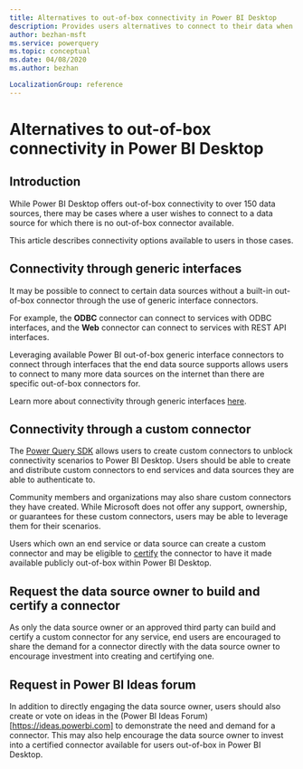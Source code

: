 ```yaml
---
title: Alternatives to out-of-box connectivity in Power BI Desktop
description: Provides users alternatives to connect to their data when there is no out-of-box connector available
author: bezhan-msft
ms.service: powerquery
ms.topic: conceptual
ms.date: 04/08/2020
ms.author: bezhan

LocalizationGroup: reference
---
```


# Alternatives to out-of-box connectivity in Power BI Desktop

## Introduction

While Power BI Desktop offers out-of-box connectivity to over 150 data sources, there may be cases where a user wishes to connect to a data source for which there is no out-of-box connector available. 

This article describes connectivity options available to users in those cases.

## Connectivity through generic interfaces

It may be possible to connect to certain data sources without a built-in out-of-box connector through the use of generic interface connectors.

For example, the **ODBC** connector can connect to services with ODBC interfaces, and the **Web** connector can connect to services with REST API interfaces.

Leveraging available Power BI out-of-box generic interface connectors to connect through interfaces that the end data source supports allows users to connect to many more data sources on the internet than there are specific out-of-box connectors for. 

Learn more about connectivity through generic interfaces [here](/power-bi/connect-data/desktop-connect-using-generic-interfaces).

## Connectivity through a custom connector

The [Power Query SDK](./installingsdk.md) allows users to create custom connectors to unblock connectivity scenarios to Power BI Desktop. Users should be able to create and distribute custom connectors to end services and data sources they are able to authenticate to. 

Community members and organizations may also share custom connectors they have created. While Microsoft does not offer any support, ownership, or guarantees for these custom connectors, users may be able to leverage them for their scenarios. 

Users which own an end service or data source can create a custom connector and may be eligible to [certify](./CertificationSubmission.md) the connector to have it made available publicly out-of-box within Power BI Desktop. 

## Request the data source owner to build and certify a connector

As only the data source owner or an approved third party can build and certify a custom connector for any service, end users are encouraged to share the demand for a connector directly with the data source owner to encourage investment into creating and certifying one.

## Request in Power BI Ideas forum

In addition to directly engaging the data source owner, users should also create or vote on ideas in the (Power BI Ideas Forum)[https://ideas.powerbi.com] to demonstrate the need and demand for a connector. This may also help encourage the data source owner to invest into a certified connector available for users out-of-box in Power BI Desktop. 